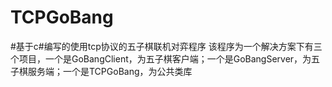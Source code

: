 # TCPGoBang
#基于c#编写的使用tcp协议的五子棋联机对弈程序
该程序为一个解决方案下有三个项目，一个是GoBangClient，为五子棋客户端；一个是GoBangServer，为五子棋服务端；一个是TCPGoBang，为公共类库
